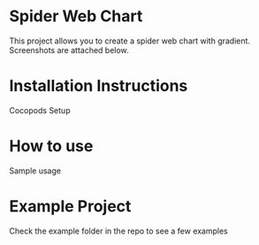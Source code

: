 # Spider Web Chart
This project allows you to create a spider web chart with gradient. Screenshots are attached below.

# Installation Instructions
Cocopods Setup

# How to use
Sample usage

# Example Project
Check the example folder in the repo to see a few examples

